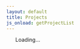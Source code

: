 ```yaml
---
layout: default
title: Projects
js_onload: getProjectList
---
```


<ul id="projectList">
	<i class="fa-li fa fa-spinner fa-spin"></i> Loading...
</ul>
